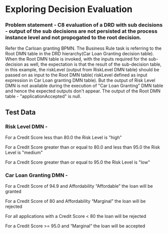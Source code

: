 # Exploring Decision Evaluation

### Problem statement - C8 evaluation of a DRD with sub decisions - output of the sub decisions are not persisted at the process instance level and not propogated to the root decision.

Refer the Carloan granting BPMN. The Business Rule task is referring to the Root DMN table in the DRD hierarchy(Car Loan Granting decision table). When the Root DMN table is invoked, with the inputs required for the sub-decision as well, the expectation is that the result of the sub-decision table, in this example, the riskLevel (output from RiskLevel DMN table) should be passed on as input to the Root DMN table( riskLevel defined as input expression in Car Loan granting DMN table). But the output of Risk Level DMN is not available during the execution of "Car Loan Granting" DMN table and hence the expected outputs don't appear. The output of the Root DMN table - "applicationAccepted" is null. 


## Test Data

### Risk Level DMN -

For a Credit Score less than 80.0 the Risk Level is "high"

For a Credit Score greater than or equal to 80.0 and less than 95.0 the Risk Level is "medium"

For a Credit Score greater than or equal to 95.0 the Risk Level is "low"

### Car Loan Granting DMN -

For a Credit Score of 94.9 and Affordability “Affordable” the loan will be granted

For a Credit Score of 80 and Affordability “Marginal” the loan will be rejected

For all applications with a Credit Score < 80 the loan will be rejected

For a Credit Score >= 95.0 and “Marginal” the loan will be accepted
